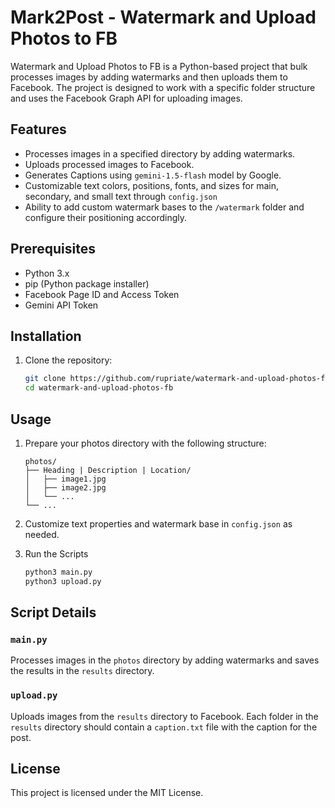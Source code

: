# Mark2Post - Watermark and Upload Photos to FB

Watermark and Upload Photos to FB is a Python-based project that bulk processes images by adding watermarks and then uploads them to Facebook. The project is designed to work with a specific folder structure and uses the Facebook Graph API for uploading images.

## Features

- Processes images in a specified directory by adding watermarks.
- Uploads processed images to Facebook.
- Generates Captions using `gemini-1.5-flash` model by Google.
- Customizable text colors, positions, fonts, and sizes for main, secondary, and small text through `config.json`
- Ability to add custom watermark bases to the `/watermark` folder and configure their positioning accordingly.

## Prerequisites

- Python 3.x
- pip (Python package installer)
- Facebook Page ID and Access Token
- Gemini API Token

## Installation

1. Clone the repository:
    ```sh
    git clone https://github.com/rupriate/watermark-and-upload-photos-fb.git
    cd watermark-and-upload-photos-fb
    ```

## Usage

1. Prepare your photos directory with the following structure:
    ```
    photos/
    ├── Heading | Description | Location/
    │   ├── image1.jpg
    │   ├── image2.jpg
    │   └── ...
    └── ...
    ```

2. Customize text properties and watermark base in `config.json` as needed.

3. Run the Scripts
    ```sh
    python3 main.py
   python3 upload.py
    ```

## Script Details

### `main.py`

Processes images in the `photos` directory by adding watermarks and saves the results in the `results` directory.

### `upload.py`

Uploads images from the `results` directory to Facebook. Each folder in the `results` directory should contain a `caption.txt` file with the caption for the post.

## License

This project is licensed under the MIT License.
